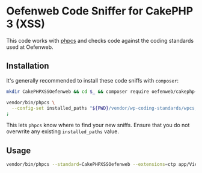 # Oefenweb Code Sniffer for CakePHP 3 (XSS)

This code works with [phpcs](https://github.com/squizlabs/PHP_CodeSniffer) and checks code against the coding standards used at Oefenweb.

## Installation

It's generally recommended to install these code sniffs with `composer`:

```sh
mkdir CakePHPXSSOefenweb && cd $_ && composer require oefenweb/cakephp-xss-codesniffer=^3.0.0;
```

```sh
vendor/bin/phpcs \
  --config-set installed_paths "${PWD}/vendor/wp-coding-standards/wpcs,${PWD}/vendor/oefenweb/cakephp-xss-codesniffer" \
;
```

This lets `phpcs` know where to find your new sniffs. Ensure that you do not overwrite any existing `installed_paths` value.

## Usage

```sh
vendor/bin/phpcs --standard=CakePHPXSSOefenweb --extensions=ctp app/View/Pages;
```
